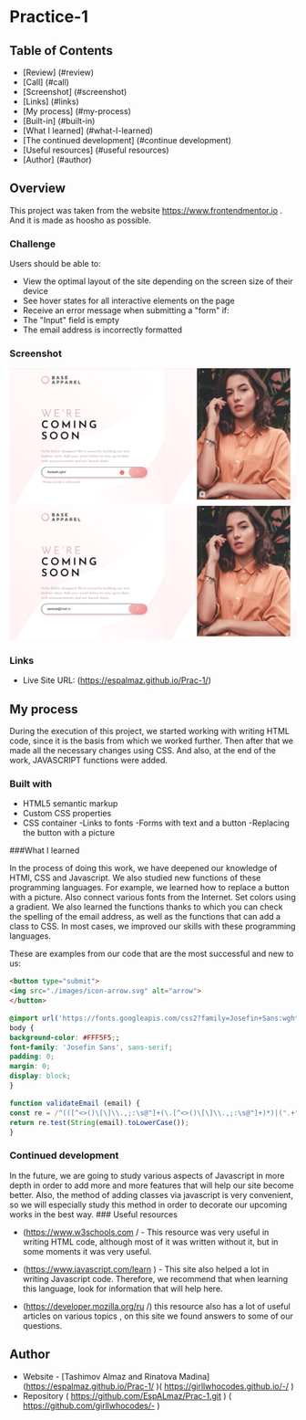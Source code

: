 # Practice-1
## Table of Contents

- [Review] (#review)
- [Call] (#call)
- [Screenshot] (#screenshot)
- [Links] (#links)
- [My process] (#my-process)
- [Built-in] (#built-in)
- [What I learned] (#what-I-learned)
- [The continued development] (#continue development)
- [Useful resources] (#useful resources)
- [Author] (#author)




## Overview

This project was taken from the website https://www.frontendmentor.io . And it is made as hoosho as possible.

### Challenge

Users should be able to:

- View the optimal layout of the site depending on the screen size of their device
- See hover states for all interactive elements on the page
- Receive an error message when submitting a "form" if:
- The "Input" field is empty
- The email address is incorrectly formatted

### Screenshot

![](./1.jfif)
![](./2.jfif)
### Links
- Live Site URL: (https://espalmaz.github.io/Prac-1/)

## My process

During the execution of this project, we started working with writing HTML code, since it is the basis from which we worked further. Then after that we made all the necessary changes using CSS. And also, at the end of the work, JAVASCRIPT functions were added.

### Built with

- HTML5 semantic markup
- Custom CSS properties
- CSS container
-Links to fonts
-Forms with text and a button
-Replacing the button with a picture


###What I learned


In the process of doing this work, we have deepened our knowledge of HTMl, CSS and Javascript. We also studied new functions of these programming languages. For example, we learned how to replace a button with a picture. Also connect various fonts from the Internet. Set colors using a gradient. We also learned the functions thanks to which you can check the spelling of the email address, as well as the functions that can add a class to CSS. In most cases, we improved our skills with these programming languages.

These are examples from our code that are the most successful and new to us:

```html
<button type="submit">
<img src="./images/icon-arrow.svg" alt="arrow">
</button>
```
```css
@import url('https://fonts.googleapis.com/css2?family=Josefin+Sans:wght@300;400;600&display=swap');
body {
background-color: #FFF5F5;;
font-family: 'Josefin Sans', sans-serif;
padding: 0;
margin: 0;
display: block;
}
```
```js
function validateEmail (email) {
const re = /^(([^<>()\[\]\\.,;:\s@"]+(\.[^<>()\[\]\\.,;:\s@"]+)*)|(".+"))@((\[[0-9]{1,3}\.[0-9]{1,3}\.[0-9]{1,3}\.[0-9]{1,3}\])|(([a-zA-Z\-0-9]+\.)+[a-zA-Z]{2,}))$/;
return re.test(String(email).toLowerCase());
}
```



### Continued development

In the future, we are going to study various aspects of Javascript in more depth in order to add more and more features that will help our site become better. Also, the method of adding classes via javascript is very convenient, so we will especially study this method in order to decorate our upcoming works in the best way. ### Useful resources

-  (https://www.w3schools.com / - This resource was very useful in writing HTML code, although most of it was written without it, but in some moments it was very useful.
-  (https://www.javascript.com/learn ) - This site also helped a lot in writing Javascript code. Therefore, we recommend that when learning this language, look for information that will help here.

- (https://developer.mozilla.org/ru /) this resource also has a lot of useful articles on various topics , on this site we found answers to some of our questions.
## Author

- Website - [Tashimov Almaz and Rinatova Madina] (https://espalmaz.github.io/Prac-1/ )( https://girllwhocodes.github.io/-/ )
- Repository ( https://github.com/EspALmaz/Prac-1.git ) ( https://github.com/girllwhocodes/- )
